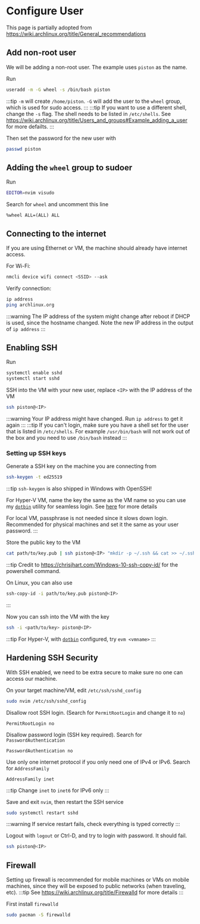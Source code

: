 # Configure User
This page is partially adopted from https://wiki.archlinux.org/title/General_recommendations

## Add non-root user
We will be adding a non-root user. The example uses `piston` as the name.

Run
```bash
useradd -m -G wheel -s /bin/bash piston
```
:::tip
`-m` will create `/home/piston`. `-G` will add the user to the `wheel` group, which is used for sudo access.
:::
:::tip
If you want to use a different shell, change the `-s` flag. The shell needs to be listed in `/etc/shells`. See https://wiki.archlinux.org/title/Users_and_groups#Example_adding_a_user for more defailts.
:::

Then set the password for the new user with
```bash
passwd piston
```

## Adding the `wheel` group to sudoer
Run
```bash
EDITOR=nvim visudo
```
Search for `wheel` and uncomment this line
```
%wheel ALL=(ALL) ALL
```

## Connecting to the internet
If you are using Ethernet or VM, the machine should already have internet access.

For Wi-Fi:
```bash
nmcli device wifi connect <SSID> --ask
```
Verify connection:

```bash
ip address
ping archlinux.org
```
:::warning
The IP address of the system might change after reboot if DHCP is used, since the hostname changed.
Note the new IP address in the output of `ip address`
:::

## Enabling SSH
Run
```bash
systemctl enable sshd
systemctl start sshd
```

SSH into the VM with your new user, replace `<IP>` with the IP address of the VM
```bash
ssh piston@<IP>
```
:::warning
Your IP address might have changed. Run `ip address` to get it again
:::
:::tip
If you can't login, make sure you have a shell set for the user that is listed in `/etc/shells`. For example `/usr/bin/bash` will not work out of the box and you need to use `/bin/bash` instead
:::

### Setting up SSH keys
Generate a SSH key on the machine you are connecting from
```bash
ssh-keygen -t ed25519
```
:::tip
`ssh-keygen` is also shipped in Windows with OpenSSH!

For Hyper-V VM, name the key the same as the VM name so you can use
my [`dotbin`](../tool/dotbin.md) utility for seamless login.
See [here](../hyperv/connect.md) for more details

For local VM, passphrase is not needed since it slows down login. 
Recommended for physical machines and set it the same as your user password.
:::

Store the public key to the VM
```bash
cat path/to/key.pub | ssh piston@<IP> "mkdir -p ~/.ssh && cat >> ~/.ssh/authorized_keys"
```
:::tip
Credit to https://chrisjhart.com/Windows-10-ssh-copy-id/ for the powershell command.

On Linux, you can also use
```bash
ssh-copy-id -i path/to/key.pub piston@<IP>
```
:::

Now you can ssh into the VM with the key
```bash
ssh -i <path/to/key> piston@<IP>
```
:::tip
For Hyper-V, with [`dotbin`](../tool/dotbin.md) configured, try `evm <vmname>`
:::

## Hardening SSH Security
With SSH enabled, we need to be extra secure to make sure no one can access our machine.

On your target machine/VM, edit `/etc/ssh/sshd_config`
```bash
sudo nvim /etc/ssh/sshd_config
```

Disallow root SSH login. (Search for `PermitRootLogin` and change it to `no`)
```
PermitRootLogin no
```

Disallow password login (SSH key required). Search for `PasswordAuthentication`
```
PasswordAuthentication no
```

Use only one internet protocol if you only need one of IPv4 or IPv6. Search for `AddressFamily`
```
AddressFamily inet
```
:::tip
Change `inet` to `inet6` for IPv6 only
:::

Save and exit `nvim`, then restart the SSH service
```bash
sudo systemctl restart sshd
```
:::warning
If service restart fails, check everything is typed correctly
:::

Logout with `logout` or Ctrl-D, and try to login with password. It should fail.
```bash
ssh piston@<IP>
```

## Firewall
Setting up firewall is recommended for mobile machines or VMs on mobile machines,
since they will be exposed to public networks (when traveling, etc).
:::tip
See https://wiki.archlinux.org/title/Firewalld for more details
:::

First install `firewalld`
```bash
sudo pacman -S firewalld
```



